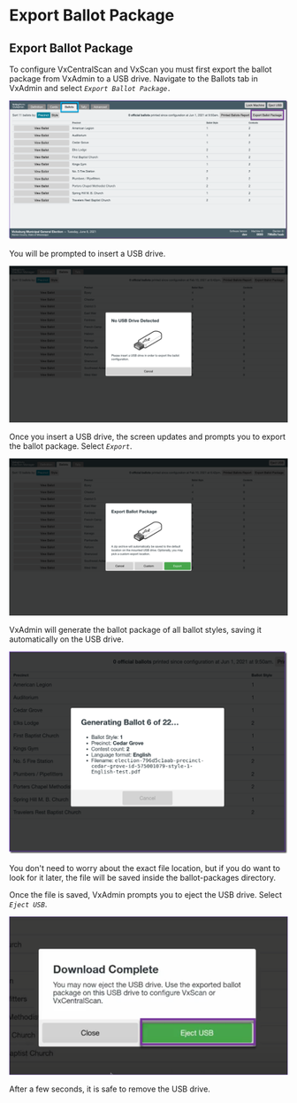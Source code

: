 # Export Ballot Package

## Export Ballot Package

To configure VxCentralScan and VxScan you must first export the ballot package from VxAdmin to a USB drive. Navigate to the Ballots tab in VxAdmin and select _`Export Ballot Package.`_

![](<../.gitbook/assets/image (131).png>)

You will be prompted to insert a USB drive.

![](<../.gitbook/assets/Parallels Picture 14.png>)

Once you insert a USB drive, the screen updates and prompts you to export the ballot package. Select _`Export`_.

![](<../.gitbook/assets/Parallels Picture 15.png>)

VxAdmin will generate the ballot package of all ballot styles, saving it automatically on the USB drive.

![](<../.gitbook/assets/image (175).png>)

You don't need to worry about the exact file location, but if you do want to look for it later, the file will be saved inside the ballot-packages directory.

Once the file is saved, VxAdmin prompts you to eject the USB drive. Select _`Eject USB`_.

![](<../.gitbook/assets/image (201).png>)

After a few seconds, it is safe to remove the USB drive.

